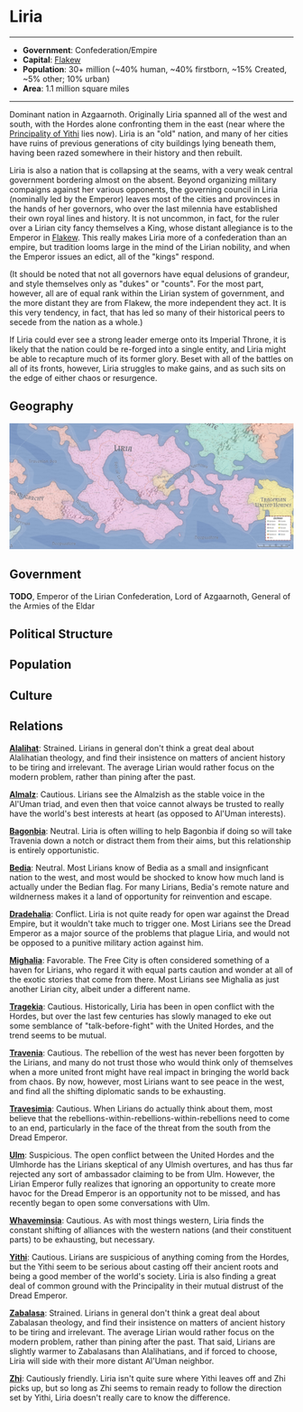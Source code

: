 # Liria
___
- **Government**: Confederation/Empire
- **Capital**: [Flakew](../Cities/Flakew.md)
- **Population**: 30+ million (~40% human, ~40% firstborn, ~15% Created, ~5% other; 10% urban)
- **Area**: 1.1 million square miles
---

Dominant nation in Azgaarnoth. Originally Liria spanned all of the west and south, with the Hordes alone confronting them in the east (near where the [Principality of Yithi](Yithi.md) lies now). Liria is an "old" nation, and many of her cities have ruins of previous generations of city buildings lying beneath them, having been razed somewhere in their history and then rebuilt.

Liria is also a nation that is collapsing at the seams, with a very weak central government bordering almost on the absent. Beyond organizing military compaigns against her various opponents, the governing council in Liria (nominally led by the Emperor) leaves most of the cities and provinces in the hands of her governors, who over the last milennia have established their own royal lines and history. It is not uncommon, in fact, for the ruler over a Lirian city fancy themselves a King, whose distant allegiance is to the Emperor in [Flakew](/Cities/Flakew.md). This really makes Liria more of a confederation than an empire, but tradition looms large in the mind of the Lirian nobility, and when the Emperor issues an edict, all of the "kings" respond.

(It should be noted that not all governors have equal delusions of grandeur, and style themselves only as "dukes" or "counts". For the most part, however, all are of equal rank within the Lirian system of government, and the more distant they are from Flakew, the more independent they act. It is this very tendency, in fact, that has led so many of their historical peers to secede from the nation as a whole.)

If Liria could ever see a strong leader emerge onto its Imperial Throne, it is likely that the nation could be re-forged into a single entity, and Liria might be able to recapture much of its former glory. Beset with all of the battles on all of its fronts, however, Liria struggles to make gains, and as such sits on the edge of either chaos or resurgence.

## Geography
![Lirian geography](Liria.jpeg)

## Government
**TODO**, Emperor of the Lirian Confederation, Lord of Azgaarnoth, General of the Armies of the Eldar

## Political Structure

## Population

## Culture

## Relations
**[Alalihat](../Nations/Alalihat.md)**: Strained. Lirians in general don't think a great deal about Alalihatian theology, and find their insistence on matters of ancient history to be tiring and irrelevant. The average Lirian would rather focus on the modern problem, rather than pining after the past.

**[Almalz](../Nations/Almalz.md)**: Cautious. Lirians see the Almalzish as the stable voice in the Al'Uman triad, and even then that voice cannot always be trusted to really have the world's best interests at heart (as opposed to Al'Uman interests).

**[Bagonbia](../Nations/Bagonbia.md)**: Neutral. Liria is often willing to help Bagonbia if doing so will take Travenia down a notch or distract them from their aims, but this relationship is entirely opportunistic.

**[Bedia](../Nations/Bedia.md)**: Neutral. Most Lirians know of Bedia as a small and insignficant nation to the west, and most would be shocked to know how much land is actually under the Bedian flag. For many Lirians, Bedia's remote nature and wildnerness makes it a land of opportunity for reinvention and escape.

**[Dradehalia](../Nations/Dradehalia.md)**: Conflict. Liria is not quite ready for open war against the Dread Empire, but it wouldn't take much to trigger one. Most Lirians see the Dread Emperor as a major source of the problems that plague Liria, and would not be opposed to a punitive military action against him.

**[Mighalia](../Nations/Mighalia.md)**: Favorable. The Free City is often considered something of a haven for Lirians, who regard it with equal parts caution and wonder at all of the exotic stories that come from there. Most Lirians see Mighalia as just another Lirian city, albeit under a different name.

**[Tragekia](../Nations/Tragekia.md)**: Cautious. Historically, Liria has been in open conflict with the Hordes, but over the last few centuries has slowly managed to eke out some semblance of "talk-before-fight" with the United Hordes, and the trend seems to be mutual.

**[Travenia](../Nations/Travenia.md)**: Cautious. The rebellion of the west has never been forgotten by the Lirians, and many do not trust those who would think only of themselves when a more united front might have real impact in bringing the world back from chaos. By now, however, most Lirians want to see peace in the west, and find all the shifting diplomatic sands to be exhausting.

**[Travesimia](../Nations/Travesimia.md)**: Cautious. When Lirians do actually think about them, most believe that the rebellions-within-rebellions-within-rebellions need to come to an end, particularly in the face of the threat from the south from the Dread Emperor.

**[Ulm](../Nations/Ulm.md)**: Suspicious. The open conflict between the United Hordes and the Ulmhorde has the Lirians skeptical of any Ulmish overtures, and has thus far rejected any sort of ambassador claiming to be from Ulm. However, the Lirian Emperor fully realizes that ignoring an opportunity to create more havoc for the Dread Emperor is an opportunity not to be missed, and has recently began to open some conversations with Ulm.

**[Whaveminsia](../Nations/Whaveminsia.md)**: Cautious. As with most things western, Liria finds the constant shifting of alliances with the western nations (and their constituent parts) to be exhausting, but necessary.

**[Yithi](../Nations/Yithi.md)**: Cautious. Lirians are suspicious of anything coming from the Hordes, but the Yithi seem to be serious about casting off their ancient roots and being a good member of the world's society. Liria is also finding a great deal of common ground with the Principality in their mutual distrust of the Dread Emperor.

**[Zabalasa](../Nations/Zabalasa.md)**: Strained. Lirians in general don't think a great deal about Zabalasan theology, and find their insistence on matters of ancient history to be tiring and irrelevant. The average Lirian would rather focus on the modern problem, rather than pining after the past. That said, Lirians are slightly warmer to Zabalasans than Alalihatians, and if forced to choose, Liria will side with their more distant Al'Uman neighbor.

**[Zhi](../Nations/Zhi.md)**: Cautiously friendly. Liria isn't quite sure where Yithi leaves off and Zhi picks up, but so long as Zhi seems to remain ready to follow the direction set by Yithi, Liria doesn't really care to know the difference.




